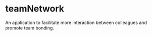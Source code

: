 # teamNetwork
An application to facilitate more interaction between colleagues and promote team bonding.
